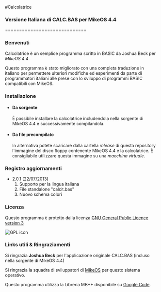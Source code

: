 #Calcolatrice
### Versione Italiana di CALC.BAS per MikeOS 4.4
=============================
### Benvenuti

Calcolatrice è un semplice programma scritto in BASIC da Joshua Beck per *MikeOS 4.4*.

Questo programma è stato migliorato con una completa traduzione in italiano per permettere ulteriori modifiche ed esperimenti da parte di programmatori italiani alle prese con lo sviluppo di programmi BASIC compatibili con MikeOS.

### Installazione

* #### Da sorgente
  È possibile installare la calcolatrice includendola nella sorgente di MikeOS 4.4 e successivamente compilandola.

* #### Da file precompilato
	In alternativa potete scaricare dalla cartella *release* di questa repository l'immagine del disco floppy contenente MikeOS 4.4 e la calcolatrice. È consigliabile utilizzare questa immagine su una *macchina virtuale*.
	
### Registro aggiornamenti
* 2.0.1 (22/07/2013)
	1. Supporto per la lingua italiana
	2. File standalone "calcit.bas"
	3. Nuovo schema colori
	
### Licenza
Questo programma è protetto dalla licenza [GNU General Public Licence version 3](http://www.gnu.org/licenses/gpl.html "La licenza completa")

![GPL icon](http://www.gnu.org/graphics/gplv3-127x51.png "Logo GNU GPL v3")

### Links utili & Ringraziamenti
Si ringrazia **Joshua Beck** per l'applicazione originale CALC.BAS (incluso nella sorgente di MikeOS 4.4)

Si ringrazia la squadra di sviluppatori di [MikeOS](http://mikeos.berlios.de "Sito ufficiale di MikeOS") per questo  sistema operativo.

Questo programma utilizza la Libreria MB++ disponibile su  [Google Code](http://code.google.com/p/mikebasic-applications "MB++ Library").
